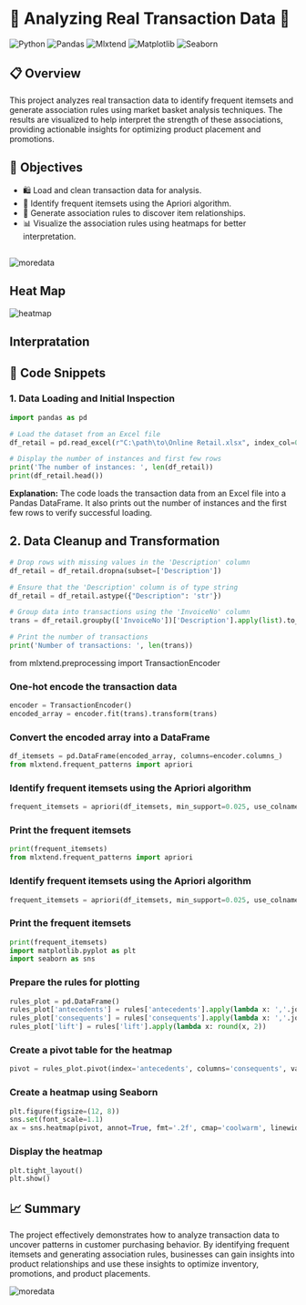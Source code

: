 # 🛒 Analyzing Real Transaction Data 🛒

![Python](https://img.shields.io/badge/Python-3.8+-blue.svg)
![Pandas](https://img.shields.io/badge/Pandas-1.2.4+-red.svg)
![Mlxtend](https://img.shields.io/badge/Mlxtend-0.19.0+-green.svg)
![Matplotlib](https://img.shields.io/badge/Matplotlib-3.4.2+-orange.svg)
![Seaborn](https://img.shields.io/badge/Seaborn-0.11.1+-purple.svg)

## 📋 Overview

This project analyzes real transaction data to identify frequent itemsets and generate association rules using market basket analysis techniques. The results are visualized to help interpret the strength of these associations, providing actionable insights for optimizing product placement and promotions.

## 🎯 Objectives

- 🛍️ Load and clean transaction data for analysis.
- 🧩 Identify frequent itemsets using the Apriori algorithm.
- 🔗 Generate association rules to discover item relationships.
- 📊 Visualize the association rules using heatmaps for better interpretation.

##
![moredata](https://github.com/user-attachments/assets/d5126c3e-f0d5-41a2-a2d0-b85513b5e1bb)
## Heat Map
![heatmap](https://github.com/user-attachments/assets/415233d2-f4ac-4613-b2ad-b0fcad4b5ff5)
## Interpratation

## 🧩 Code Snippets

### 1. Data Loading and Initial Inspection

```python
import pandas as pd

# Load the dataset from an Excel file
df_retail = pd.read_excel(r"C:\path\to\Online Retail.xlsx", index_col=0, engine='openpyxl')

# Display the number of instances and first few rows
print('The number of instances: ', len(df_retail))
print(df_retail.head())
```
**Explanation:** The code loads the transaction data from an Excel file into a Pandas DataFrame. It also prints out the number of instances and the first few rows to verify successful loading.

## 2. Data Cleanup and Transformation

```python
# Drop rows with missing values in the 'Description' column
df_retail = df_retail.dropna(subset=['Description'])

# Ensure that the 'Description' column is of type string
df_retail = df_retail.astype({"Description": 'str'})

# Group data into transactions using the 'InvoiceNo' column
trans = df_retail.groupby(['InvoiceNo'])['Description'].apply(list).to_list()

# Print the number of transactions
print('Number of transactions: ', len(trans))
```
from mlxtend.preprocessing import TransactionEncoder

### One-hot encode the transaction data
```python
encoder = TransactionEncoder()
encoded_array = encoder.fit(trans).transform(trans)
```
### Convert the encoded array into a DataFrame
```python
df_itemsets = pd.DataFrame(encoded_array, columns=encoder.columns_)
from mlxtend.frequent_patterns import apriori
```
### Identify frequent itemsets using the Apriori algorithm
```python
frequent_itemsets = apriori(df_itemsets, min_support=0.025, use_colnames=True)
```
### Print the frequent itemsets
```python
print(frequent_itemsets)
from mlxtend.frequent_patterns import apriori
```
### Identify frequent itemsets using the Apriori algorithm
```python
frequent_itemsets = apriori(df_itemsets, min_support=0.025, use_colnames=True)
```
### Print the frequent itemsets
```python
print(frequent_itemsets)
import matplotlib.pyplot as plt
import seaborn as sns
```
### Prepare the rules for plotting
```python
rules_plot = pd.DataFrame()
rules_plot['antecedents'] = rules['antecedents'].apply(lambda x: ','.join(list(x)))
rules_plot['consequents'] = rules['consequents'].apply(lambda x: ','.join(list(x)))
rules_plot['lift'] = rules['lift'].apply(lambda x: round(x, 2))
```
### Create a pivot table for the heatmap
```python
pivot = rules_plot.pivot(index='antecedents', columns='consequents', values='lift')
```
### Create a heatmap using Seaborn
```python
plt.figure(figsize=(12, 8))
sns.set(font_scale=1.1)
ax = sns.heatmap(pivot, annot=True, fmt='.2f', cmap='coolwarm', linewidths=.5, linecolor='black')
```
### Display the heatmap
```python
plt.tight_layout()
plt.show()
```
## 📈 Summary
The project effectively demonstrates how to analyze transaction data to uncover patterns in customer purchasing behavior. By identifying frequent itemsets and generating association rules, businesses can gain insights into product relationships and use these insights to optimize inventory, promotions, and product placements.


![moredata](https://github.com/user-attachments/assets/d5126c3e-f0d5-41a2-a2d0-b85513b5e1bb)

